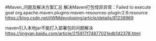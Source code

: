 #Maven_问题及解决方案汇总
解决Maven打包怪异异常：Failed to execute goal org.apache.maven.plugins:maven-resources-plugin:2.6:resource
https://blog.csdn.net/itWMdevoloping/article/details/81238969

maven引入本地jar不能打入部署包的问题解决
https://jingyan.baidu.com/article/215817f74877021edb142378.html